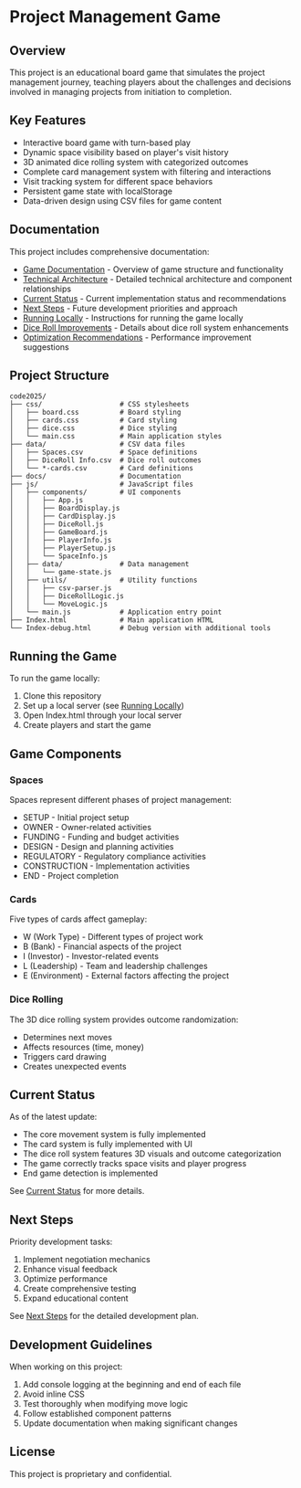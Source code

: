 # Project Management Game

## Overview

This project is an educational board game that simulates the project management journey, teaching players about the challenges and decisions involved in managing projects from initiation to completion.

## Key Features

- Interactive board game with turn-based play
- Dynamic space visibility based on player's visit history
- 3D animated dice rolling system with categorized outcomes
- Complete card management system with filtering and interactions
- Visit tracking system for different space behaviors
- Persistent game state with localStorage
- Data-driven design using CSV files for game content

## Documentation

This project includes comprehensive documentation:

- [Game Documentation](./game_documentation.md) - Overview of game structure and functionality
- [Technical Architecture](./tech-architecture.md) - Detailed technical architecture and component relationships
- [Current Status](./current-status.md) - Current implementation status and recommendations
- [Next Steps](./next-steps-handoff.md) - Future development priorities and approach
- [Running Locally](./RUNNING_LOCALLY.md) - Instructions for running the game locally
- [Dice Roll Improvements](./dice-roll-improvements.md) - Details about dice roll system enhancements
- [Optimization Recommendations](./optimization-recommendations.md) - Performance improvement suggestions

## Project Structure

```
code2025/
├── css/                   # CSS stylesheets
│   ├── board.css          # Board styling
│   ├── cards.css          # Card styling
│   ├── dice.css           # Dice styling
│   └── main.css           # Main application styles
├── data/                  # CSV data files
│   ├── Spaces.csv         # Space definitions
│   ├── DiceRoll Info.csv  # Dice roll outcomes
│   └── *-cards.csv        # Card definitions
├── docs/                  # Documentation
├── js/                    # JavaScript files
│   ├── components/        # UI components
│   │   ├── App.js
│   │   ├── BoardDisplay.js
│   │   ├── CardDisplay.js
│   │   ├── DiceRoll.js
│   │   ├── GameBoard.js
│   │   ├── PlayerInfo.js
│   │   ├── PlayerSetup.js
│   │   └── SpaceInfo.js
│   ├── data/              # Data management
│   │   └── game-state.js
│   ├── utils/             # Utility functions
│   │   ├── csv-parser.js
│   │   ├── DiceRollLogic.js
│   │   └── MoveLogic.js
│   └── main.js            # Application entry point
├── Index.html             # Main application HTML
└── Index-debug.html       # Debug version with additional tools
```

## Running the Game

To run the game locally:

1. Clone this repository
2. Set up a local server (see [Running Locally](./RUNNING_LOCALLY.md))
3. Open Index.html through your local server
4. Create players and start the game

## Game Components

### Spaces

Spaces represent different phases of project management:
- SETUP - Initial project setup
- OWNER - Owner-related activities
- FUNDING - Funding and budget activities
- DESIGN - Design and planning activities
- REGULATORY - Regulatory compliance activities
- CONSTRUCTION - Implementation activities
- END - Project completion

### Cards

Five types of cards affect gameplay:
- W (Work Type) - Different types of project work
- B (Bank) - Financial aspects of the project
- I (Investor) - Investor-related events
- L (Leadership) - Team and leadership challenges
- E (Environment) - External factors affecting the project

### Dice Rolling

The 3D dice rolling system provides outcome randomization:
- Determines next moves
- Affects resources (time, money)
- Triggers card drawing
- Creates unexpected events

## Current Status

As of the latest update:
- The core movement system is fully implemented
- The card system is fully implemented with UI
- The dice roll system features 3D visuals and outcome categorization
- The game correctly tracks space visits and player progress
- End game detection is implemented

See [Current Status](./current-status.md) for more details.

## Next Steps

Priority development tasks:
1. Implement negotiation mechanics
2. Enhance visual feedback
3. Optimize performance
4. Create comprehensive testing
5. Expand educational content

See [Next Steps](./next-steps-handoff.md) for the detailed development plan.

## Development Guidelines

When working on this project:
1. Add console logging at the beginning and end of each file
2. Avoid inline CSS
3. Test thoroughly when modifying move logic
4. Follow established component patterns
5. Update documentation when making significant changes

## License

This project is proprietary and confidential.
